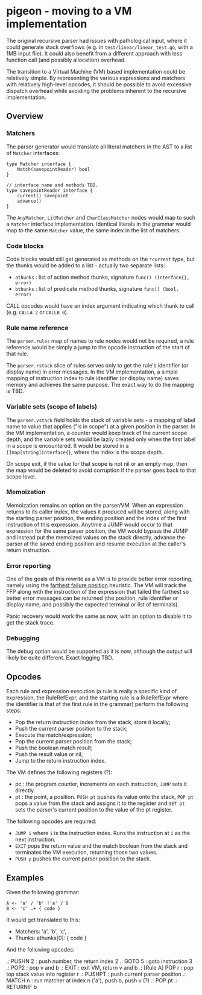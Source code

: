 # pigeon - moving to a VM implementation

The original recursive parser had issues with pathological input, where it could generate stack overflows (e.g. in `test/linear/linear_test.go`, with a 1MB input file). It could also benefit from a different approach with less function call (and possibly allocation) overhead.

The transition to a Virtual Machine (VM) based implementation could be relatively simple. By representing the various expressions and matchers with relatively high-level opcodes, it should be possible to avoid excessive dispatch overhead while avoiding the problems inherent to the recursive implementation.

## Overview

### Matchers

The parser generator would translate all literal matchers in the AST to a list of `Matcher` interfaces:

```
type Matcher interface {
    Match(savepointReader) bool
}

// interface name and methods TBD.
type savepointReader interface {
    current() savepoint
    advance()
}
```

The `AnyMatcher`, `LitMatcher` and `CharClassMatcher` nodes would map to such a `Matcher` interface implementation. Identical literals in the grammar would map to the same `Matcher` value, the same index in the list of matchers.

### Code blocks

Code blocks would still get generated as methods on the `*current` type, but the thunks would be added to a list - actually two separate lists:

* `athunks` : list of action method thunks, signature `func() (interface{}, error)`
* `bthunks` : list of predicate method thunks, signature `func() (bool, error)`

CALL opcodes would have an index argument indicating which thunk to call (e.g. `CALLA 2` or `CALLB 0`).

### Rule name reference

The `parser.rules` map of names to rule nodes would not be required, a rule reference would be simply a jump to the opcode instruction of the start of that rule.

The `parser.rstack` slice of rules serves only to get the rule's identifier (or display name) in error messages. In the VM implementation, a simple mapping of instruction index to rule identifier (or display name) saves memory and achieves the same purpose. The exact way to do the mapping is TBD.

### Variable sets (scope of labels)

The `parser.vstack` field holds the stack of variable sets - a mapping of label name to value that applies ("is in scope") at a given position in the parser. In the VM implementation, a counter would keep track of the current scope depth, and the variable sets would be lazily created only when the first label in a scope is encountered. It would be stored in a `[]map[string]interface{}`, where the index is the scope depth.

On scope exit, if the value for that scope is not nil or an empty map, then the map would be deleted to avoid corruption if the parser goes back to that scope level.

### Memoization

Memoization remains an option on the parser/VM. When an expression returns to its caller index, the values it produced will be stored, along with the starting parser position, the ending position and the index of the first instruction of this expression. Anytime a JUMP would occur to that expression for the same parser position, the VM would bypass the JUMP and instead put the memoized values on the stack directly, advance the parser at the saved ending position and resume execution at the caller's return instruction.

### Error reporting

One of the goals of this rewrite as a VM is to provide better error reporting, namely using the [farthest failure position][ffp] heuristic. The VM will track the FFP along with the instruction of the expression that failed the farthest so better error messages can be returned (the position, rule identifier or display name, and possibly the expected terminal or list of terminals).

Panic recovery would work the same as now, with an option to disable it to get the stack trace.

### Debugging

The debug option would be supported as it is now, although the output will likely be quite different. Exact logging TBD.

## Opcodes

Each rule and expression execution (a rule is really a specific kind of expression, the RuleRefExpr, and the starting rule is a RuleRefExpr where the identifier is that of the first rule in the grammar) perform the following steps:

* Pop the return instruction index from the stack, store it locally;
* Push the current parser position to the stack;
* Execute the match/expression;
* Pop the current parser position from the stack;
* Push the boolean match result;
* Push the result value or nil;
* Jump to the return instruction index.

The VM defines the following registers (?):

* pc : the program counter, increments on each instruction, `JUMP` sets it directly.
* pt : the point, a position. `PUSH pt` pushes its value onto the stack, `POP pt` pops a value from the stack and assigns it to the register and `SET pt` sets the parser's current position to the value of the pt register.

The following opcodes are required:

* `JUMP i` where `i` is the instruction index. Runs the instruction at `i` as the next instruction.
* `EXIT` pops the return value and the match boolean from the stack and terminates the VM execution, returning those two values.
* `PUSH p` pushes the current parser position to the stack.


## Examples

Given the following grammar:

```
A <- 'a' / 'b' !'a' / B
B <- 'c' .+ { code }
```

It would get translated to this:

* Matchers: 'a', 'b', 'c', .
* Thunks: athunks[0]: { code }

And the following opcodes:

.: PUSHN 2 : push number, the return index 2
.: GOTO 5 : goto instruction 3
.: POP2 : pop v and b
.: EXIT : exit VM, return v and b
.: [Rule A] POP r : pop top stack value into register r
.:          PUSHPT : push current parser position
.:          MATCH n : run matcher at index n ('a'), push b, push v (?)
.:          POP pt
.:          RETURNIF b

[ffp]: http://arxiv.org/abs/1405.6646
